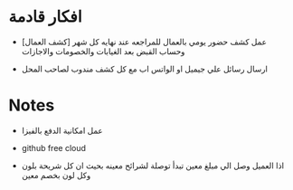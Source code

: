 # افكار قادمة

-  [كشف العمال] عمل كشف حضور يومي بالعمال للمراجعه عند نهايه كل شهر وحساب القبض بعد الغيابات والخصومات والاجازات

-  ارسال رسائل علي جيميل او الواتس اب مع كل كشف مندوب لصاحب المحل

# Notes

-  عمل امكانية الدفع بالفيزا

-  github free cloud

-  اذا العميل وصل الي مبلغ معين تبدأ توصلة لشرائح معينه بحيث ان كل شريحة بلون وكل لون بخصم معين
